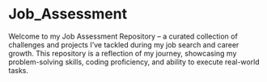 # Job_Assessment
Welcome to my Job Assessment Repository – a curated collection of challenges and projects I’ve tackled during my job search and career growth. This repository is a reflection of my journey, showcasing my problem-solving skills, coding proficiency, and ability to execute real-world tasks.
